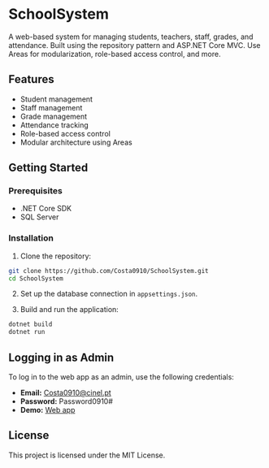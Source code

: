 # SchoolSystem

A web-based system for managing students, teachers, staff, grades, and attendance. Built using the repository pattern and ASP.NET Core MVC. Use Areas for modularization, role-based access control, and more.

## Features

- Student management
- Staff management
- Grade management
- Attendance tracking
- Role-based access control
- Modular architecture using Areas

## Getting Started

### Prerequisites

- .NET Core SDK
- SQL Server

### Installation

1. Clone the repository:

```bash
git clone https://github.com/Costa0910/SchoolSystem.git
cd SchoolSystem
```

2. Set up the database connection in `appsettings.json`.

3. Build and run the application:

```bash
dotnet build
dotnet run
```

## Logging in as Admin

To log in to the web app as an admin, use the following credentials:

- **Email:** Costa0910@cinel.pt
- **Password:** Password0910#
- **Demo:** [Web app](https://costa0910-schoolsystem.azurewebsites.net/)

## License

This project is licensed under the MIT License.
